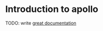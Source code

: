 # Introduction to apollo

TODO: write [great documentation](http://jacobian.org/writing/what-to-write/)

